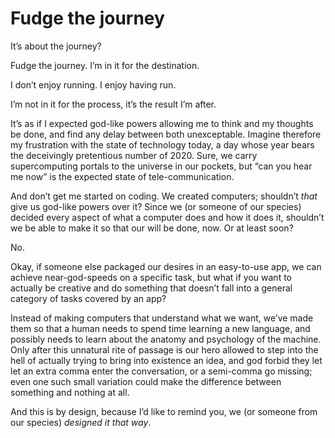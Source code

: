# Fudge the journey

It’s about the journey?

Fudge the journey. I’m in it for the destination. 

I don’t enjoy running. I enjoy having run.

I’m not in it for the process, it’s the result I’m after.

It’s as if I expected god-like powers allowing me to think and my thoughts be done, and find any delay between both unexceptable. 
Imagine therefore my frustration with the state of technology today, a day whose year bears the deceivingly pretentious number of 2020. 
Sure, we carry supercomputing portals to the universe in our pockets, but “can you hear me now” is the expected state of tele-communication. 

And don’t get me started on coding. We created computers; shouldn’t *that* give us god-like powers over it? 
Since we (or someone of our species) decided every aspect of what a computer does and how it does it, 
shouldn’t we be able to make it so that our will be done, now. Or at least soon? 

No.

Okay, if someone else packaged our desires in an easy-to-use app, we can achieve near-god-speeds on a specific task, 
but what if you want to actually be creative and do something that doesn’t fall into a general category of tasks covered by an app?

Instead of making computers that understand what we want, we’ve made them so that a human needs to spend time learning a new language, 
and possibly needs to learn about the anatomy and psychology of the machine. 
Only after this unnatural rite of passage is our hero allowed to step into the hell of actually trying to bring into existence an idea, 
and god forbid they let let an extra comma enter the conversation, or a semi-comma go missing; 
even one such small variation could make the difference between something and nothing at all.

And this is by design, because I’d like to remind you, we (or someone from our species) *designed it that way*.
